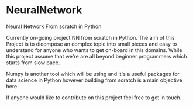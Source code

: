 # NeuralNetwork
Neural Network From scratch in Python 

Currently on-going project NN from scratch in Python. The aim of this Project is to dicompose an complex topic into small pieces and easy to understand for anyone who wants to get on-board in this domains. While this project assume that we're are all beyond beginner programmers which starts from slow pace.

Numpy is another tool which will be using and it's a useful packages for data science in Python however building from scratch is a main objective here. 

If anyone would like to contribute on this project feel free to get in touch. 

